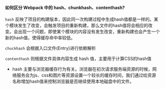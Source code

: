 #### 如何区分 Webpack 中的 hash、chunkhash、contenthash?
`hash` 反映了项目的构建版本，因此同一次构建过程中生成hash值都是一样的。某个模块发生了改变，会触发项目的重新构建，那么文件的hash值将会相应的改变。会出现一个问题，即使某个模块的内容没有发生改变，重新构建也会产生一个新的hash值，使得缓存命中率较低。

`chuckhash` 会根据入口文件(Entry)进行依赖解析

`contenthash` 则根据文件具体内容生成 hash 值，主要用于计算CSS的hash值

- hash 主要与浏览器缓存行为有关。浏览器在初次请求服务端资源的时候，网络服务会为js、css和图片等资源设置一个较长的缓存时间，我们通过给资源名称增加hash值来控制浏览器是否继续使用本地磁盘中的文件。